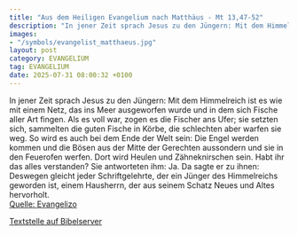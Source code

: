 ```yaml
---
title: "Aus dem Heiligen Evangelium nach Matthäus - Mt 13,47-52"
description: "In jener Zeit sprach Jesus zu den Jüngern: Mit dem Himmelreich ist es wie mit einem Netz, das ins Meer ausgeworfen wurde und in dem sich Fische aller Art fingen. Als es voll war, zogen es die Fischer ans Ufer; sie setzten sich, sammelten die guten Fische in Körbe, die schlechten ...."
images:
- "/symbols/evangelist_matthaeus.jpg"
layout: post
category: EVANGELIUM
tag: EVANGELIUM
date: 2025-07-31 08:00:32 +0100
---
```

In jener Zeit sprach Jesus zu den Jüngern: Mit dem Himmelreich ist es wie mit einem Netz, das ins Meer ausgeworfen wurde und in dem sich Fische aller Art fingen.
Als es voll war, zogen es die Fischer ans Ufer; sie setzten sich, sammelten die guten Fische in Körbe, die schlechten aber warfen sie weg.<!--more-->
So wird es auch bei dem Ende der Welt sein: Die Engel werden kommen und die Bösen aus der Mitte der Gerechten aussondern
und sie in den Feuerofen werfen. Dort wird Heulen und Zähneknirschen sein.
Habt ihr das alles verstanden? Sie antworteten ihm: Ja.
Da sagte er zu ihnen: Deswegen gleicht jeder Schriftgelehrte, der ein Jünger des Himmelreichs geworden ist, einem Hausherrn, der aus seinem Schatz Neues und Altes hervorholt.<br>
[Quelle: Evangelizo](https://evangeliumtagfuertag.org/DE/gospel)

[Textstelle auf Bibelserver](https://www.bibleserver.com/EU/Matthäus13,47-52)
